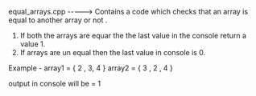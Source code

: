 equal_arrays.cpp -----> Contains a code which checks that an array is equal to another array or not .
1. If both the arrays are equar the the last value in the console return a value 1. 
2. If arrays are un equal then the last value in console is 0.

Example - 
array1 = { 2 , 3, 4 }
array2 = { 3 , 2  , 4 } 

output in console will be = 1 
